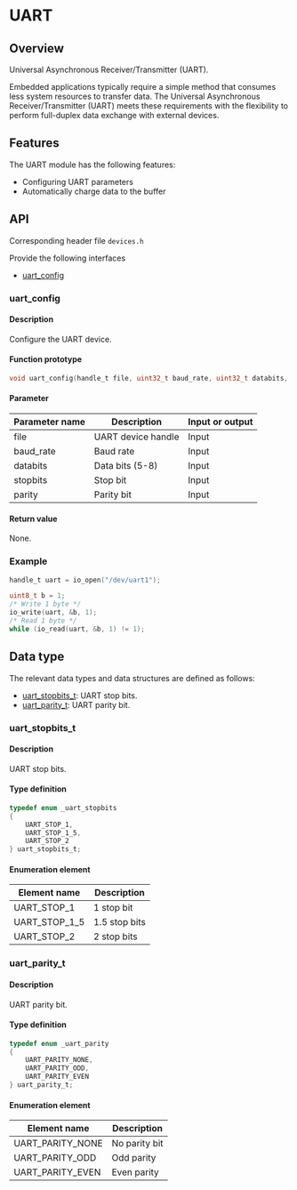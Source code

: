 # UART

## Overview

Universal Asynchronous Receiver/Transmitter (UART).

Embedded applications typically require a simple method that consumes less system resources to transfer data. The Universal Asynchronous Receiver/Transmitter (UART) meets these requirements with the flexibility to perform full-duplex data exchange with external devices.

## Features

The UART module has the following features:

- Configuring UART parameters
- Automatically charge data to the buffer

## API

Corresponding header file `devices.h`

Provide the following interfaces

- [uart\_config](#uartconfig)

### uart\_config

#### Description

Configure the UART device.

#### Function prototype

```c
void uart_config(handle_t file, uint32_t baud_rate, uint32_t databits, uart_stopbits_t stopbits, uart_parity_t parity);
```

#### Parameter

| Parameter name |    Description     | Input or output |
| -------------- | ------------------ | --------------- |
| file           | UART device handle | Input           |
| baud\_rate     | Baud rate          | Input           |
| databits       | Data bits (5-8)    | Input           |
| stopbits       | Stop bit           | Input           |
| parity         | Parity bit         | Input           |

#### Return value

None.

### Example

```c
handle_t uart = io_open("/dev/uart1");

uint8_t b = 1;
/* Write 1 byte */
io_write(uart, &b, 1);
/* Read 1 byte */
while (io_read(uart, &b, 1) != 1);
```

## Data type

The relevant data types and data structures are defined as follows:

- [uart\_stopbits\_t](#uartstopbitst): UART stop bits.
- [uart\_parity\_t](#uartparityt): UART parity bit.

### uart\_stopbits\_t

#### Description

UART stop bits.

#### Type definition

```c
typedef enum _uart_stopbits
{
    UART_STOP_1,
    UART_STOP_1_5,
    UART_STOP_2
} uart_stopbits_t;
```

#### Enumeration element

|   Element name   |  Description  |
| ---------------- | ------------- |
| UART\_STOP\_1    | 1 stop bit    |
| UART\_STOP\_1\_5 | 1.5 stop bits |
| UART\_STOP\_2    | 2 stop bits   |

### uart\_parity\_t

#### Description

UART parity bit.

#### Type definition

```c
typedef enum _uart_parity
{
    UART_PARITY_NONE,
    UART_PARITY_ODD,
    UART_PARITY_EVEN
} uart_parity_t;
```

#### Enumeration element

|    Element name    |  Description  |
| ------------------ | ------------- |
| UART\_PARITY\_NONE | No parity bit |
| UART\_PARITY\_ODD  | Odd parity    |
| UART\_PARITY\_EVEN | Even parity   |
